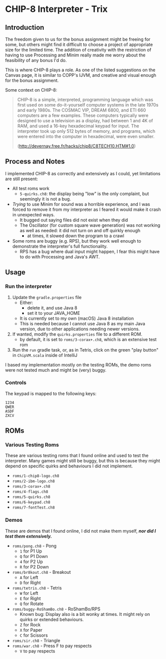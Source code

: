 # CHIP-8 Interpreter - Trix

## Introduction
The freedom given to us for the bonus assignment might be freeing for some, but others might find it difficult to choose a project of appropriate size for the limited time.
The addition of creativity with the restriction of having to use Processing and Minim really made me worry about the feasibility of any bonus I'd do.

This is where CHIP-8 plays a role. As one of the listed suggestions on the Canvas page, it is similar to COPP's IJVM, and creative and visual enough for the bonus assignment.

Some context on CHIP-8:

> CHIP-8 is a simple, interpreted, programming language which was first used on some do-it-yourself computer systems in the late 1970s and early 1980s. The COSMAC VIP, DREAM 6800, and ETI 660 computers are a few examples. These computers typically were designed to use a television as a display, had between 1 and 4K of RAM, and used a 16-key hexadecimal keypad for input. The interpreter took up only 512 bytes of memory, and programs, which were entered into the computer in hexadecimal, were even smaller.
>
> (http://devernay.free.fr/hacks/chip8/C8TECH10.HTM#1.0)

## Process and Notes

I implemented CHIP-8 as correctly and extensively as I could, yet limitations are still present:
- All test roms work
  - `5-quirks.ch8`: the display being "low" is the only complaint, but seemingly it is not a bug. 
- *Trying* to use Minim for sound was a horrible experience, and I was forced to remove it from my interpreter as I feared it would make it crash in unexpected ways.
  - It bugged out saying files did not exist when they did
  - The Oscillator (for custom square wave generation) was not working as well as needed: it did not turn on and off quirkly enough
    - at times, it slowed down the program to a crawl 
- Some roms are buggy (e.g. RPS), but they work well enough to demonstrate the interpreter's full functionality.
  - RPS has a bug where dual input might happen, I fear this might have to do with Processing and Java's AWT.

## Usage
### Run the interpreter
1. Update the `gradle.properties` file
   - Either:
     - delete it, and use Java 8
     - set it to your JAVA_HOME
   - It is currently set to my own (macOS) Java 8 installation
   - This is needed because I cannot use Java 8 as my main Java version, due to other applications needing newer versions.
2. If wanted, modify the `quirks.properties` file to a different ROM.
   - by default, it is set to `roms/3-corax+.ch8`, which is an extensive test rom
3. Run the `run` gradle task, or, as in Tetris, click on the green "play button" in `ChipVM.scala` inside of IntelliJ

I based my implementation mostly on the testing ROMs, the demo roms were not tested much and might be (very) buggy.

### Controls
The keypad is mapped to the following keys:
```
1234
QWER
ASDF
ZXCV
```

## ROMs
### Various Testing Roms
These are various testing roms that I found online and used to test the interpreter.
Many games might still be buggy, but this is because they might depend on specific quirks and behaviours I did not implement.

- `roms/1-chip8-logo.ch8`
- `roms/2-ibm-logo.ch8`
- `roms/3-corax+.ch8`
- `roms/4-flags.ch8`
- `roms/5-quirks.ch8`
- `roms/6-keypad.ch8`
- `roms/7-fontTest.ch8`

### Demos
These are demos that I found online, I did not make them myself, ***nor did I test them extensively.***


- `roms/pong.ch8` - Pong
  - `1` for P1 Up
  - `Q` for P1 Down
  - `4` for P2 Up
  - `R` for P2 Down
- `roms/br8kout.ch8` - Breakout
  - `A` for Left
  - `D` for Right
- `roms/tetris.ch8` - Tetris
  - `W` for Left
  - `E` for Right
  - `Q` for Rotate
- `roms/buggy-RoShamBo.ch8` - RoShamBo/RPS
  - Known bug: Display also is a bit wonky at times. It might rely on quirks or extended behaviours.
  - `Z` for Rock
  - `X` for Paper
  - `C` for Scissors
- `roms/sir.ch8` - Triangle
- `roms/war.ch8` - Press F to pay respects
  - `V` to pay respects 